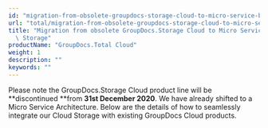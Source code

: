 ```yaml
---
id: "migration-from-obsolete-groupdocs-storage-cloud-to-micro-service-based-cloud-storage"
url: "total/migration-from-obsolete-groupdocs-storage-cloud-to-micro-service-based-cloud-storage"
title: "Migration from obsolete GroupDocs.Storage Cloud to Micro Service based Cloud\
  \ Storage"
productName: "GroupDocs.Total Cloud"
weight: 1
description: ""
keywords: ""
---
```




Please note the GroupDocs.Storage Cloud product line will be **discontinued **from **31st December 2020**. We have already shifted to a Micro Service Architecture. Below are the details of how to seamlessly integrate our Cloud Storage with existing GroupDocs Cloud products.

